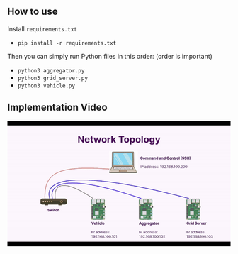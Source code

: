 ## How to use
Install `requirements.txt` 
  - `pip install -r requirements.txt`

Then you can simply run Python files in this order: (order is important)
  - `python3 aggregator.py`
  - `python3 grid_server.py`
  - `python3 vehicle.py`

## Implementation Video
![.gif version of video](https://github.com/alirezajavadi/an_enhanced_security_protocol_for_vehicular_ad-hoc_networks/blob/main/implementation_gif.gif)
